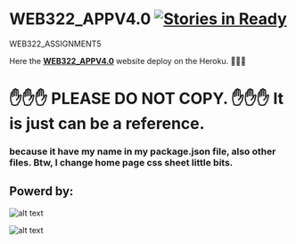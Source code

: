 # WEB322_APPV4.0 [![Stories in Ready](https://badge.waffle.io/xwang345/OOP244_W5_AT_HOME.svg?label=ready&title=Ready)](http://waffle.io/xwang345/OOP244_W5_AT_HOME) 
WEB322_ASSIGNMENT5

Here the **[WEB322_APPV4.0](https://fast-forest-51536.herokuapp.com/)** website deploy on the Heroku.
:no_entry_sign::no_entry_sign::no_entry_sign:
 # :hand::hand::hand: PLEASE DO NOT COPY. :hand::hand::hand: It is just can be a reference.
 ### because it have my name in my package.json file, also other files. Btw, I change home page css sheet little bits.

## Powerd by: ##

![alt text][logo]

[logo]: https://softwareengineeringdaily.com/wp-content/uploads/2016/10/PostgreSQL.png "Logo Title Text 2"

![alt text](https://upload.wikimedia.org/wikipedia/commons/thumb/d/d9/Node.js_logo.svg/1200px-Node.js_logo.svg.png "Logo Title Text 1")


